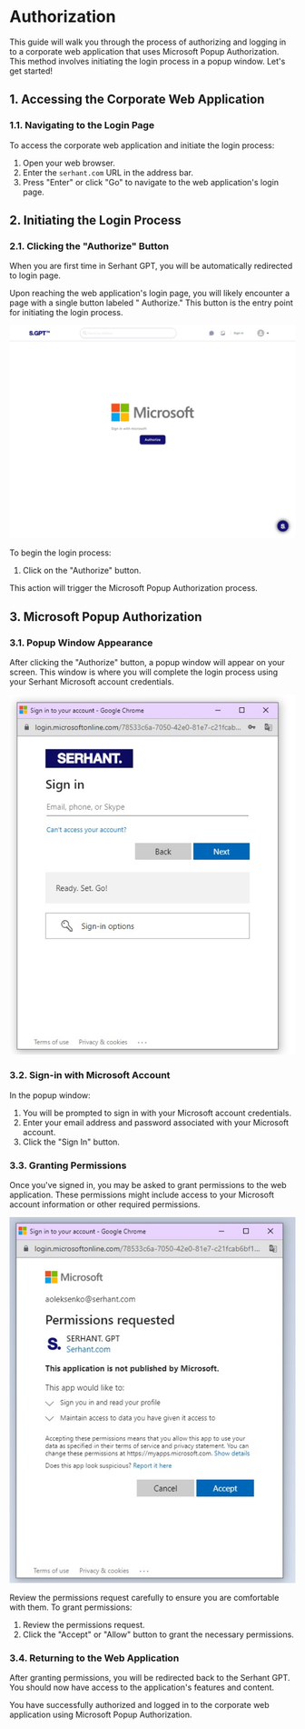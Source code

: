 # Authorization

This guide will walk you through the process of authorizing and logging in to a corporate web application that uses
Microsoft Popup Authorization. This method involves initiating the login process in a popup window. Let's get started!

## 1. Accessing the Corporate Web Application

### 1.1. Navigating to the Login Page

To access the corporate web application and initiate the login process:

1. Open your web browser.
2. Enter the `serhant.com` URL in the address bar.
3. Press "Enter" or click "Go" to navigate to the web application's login page.

## 2. Initiating the Login Process

### 2.1. Clicking the "Authorize" Button

When you are first time in Serhant GPT, you will be automatically redirected to login page.

Upon reaching the web application's login page, you will likely encounter a page with a single button labeled "
Authorize." This button is the entry point for initiating the login process.

![loginPage](../../static/common/loginPage.jpg)

To begin the login process:

1. Click on the "Authorize" button.

This action will trigger the Microsoft Popup Authorization process.

## 3. Microsoft Popup Authorization

### 3.1. Popup Window Appearance

After clicking the "Authorize" button, a popup window will appear on your screen. This window is where you will complete
the login process using your Serhant Microsoft account credentials.

![popup](../../static/common/popup.jpg)

### 3.2. Sign-in with Microsoft Account

In the popup window:

1. You will be prompted to sign in with your Microsoft account credentials.
2. Enter your email address and password associated with your Microsoft account.
3. Click the "Sign In" button.

### 3.3. Granting Permissions

Once you've signed in, you may be asked to grant permissions to the web application. These permissions might include
access to your Microsoft account information or other required permissions.

![grantPermissions](../../static/common/grantPermissions.jpg)

Review the permissions request carefully to ensure you are comfortable with them. To grant permissions:

1. Review the permissions request.
2. Click the "Accept" or "Allow" button to grant the necessary permissions.

### 3.4. Returning to the Web Application

After granting permissions, you will be redirected back to the Serhant GPT. You should now have access to
the application's features and content.

You have successfully authorized and logged in to the corporate web application using Microsoft Popup Authorization.
